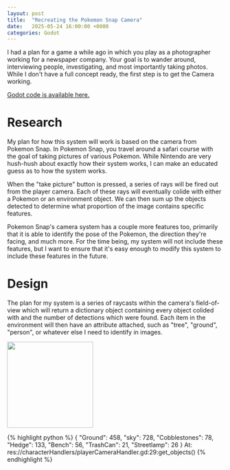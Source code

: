 ```yaml
---
layout: post
title:  "Recreating the Pokemon Snap Camera"
date:   2025-05-24 16:00:00 +0000
categories: Godot
---
```


I had a plan for a game a while ago in which you play as a photographer working for a newspaper company. Your goal is to wander around, interviewing people, investigating, and most importantly taking photos. While I don't have a full concept ready, the first step is to get the Camera working. 

<a href="https://github.com/JamieBali/pokemonSnapCamera"> Godot code is available here.</a>

# Research

My plan for how this system will work is based on the camera from Pokemon Snap. In Pokemon Snap, you travel around a safari course with the goal of taking pictures of various Pokemon. While Nintendo are very hush-hush about exactly how their system works, I can make an educated guess as to how the system works.

When the "take picture" button is pressed, a series of rays will be fired out from the player camera. Each of these rays will eventually colide with either a Pokemon or an environment object. We can then sum up the objects detected to determine what proportion of the image contains specific features. 

Pokemon Snap's camera system has a couple more features too, primarily that it is able to identify the pose of the Pokemon, the direction they're facing, and much more. For the time being, my system will not include these features, but I want to ensure that it's easy enough to modify this system to include these features in the future.


# Design

The plan for my system is a series of raycasts within the camera's field-of-view which will return a dictionary object containing every object colided with and the number of detections which were found. Each item in the environment will then have an attribute attached, such as "tree", "ground", "person", or whatever else I need to identify in images. 








<img src="https://imgur.com/vX0QSzf.png" height="200px">

{% highlight python %}
{ "Ground": 458, "sky": 728, "Cobblestones": 78, "Hedge": 133, "Bench": 56, "TrashCan": 21, "Streetlamp": 26 }
   At: res://characterHandlers/playerCameraHandler.gd:29:get_objects()
{% endhighlight %}
